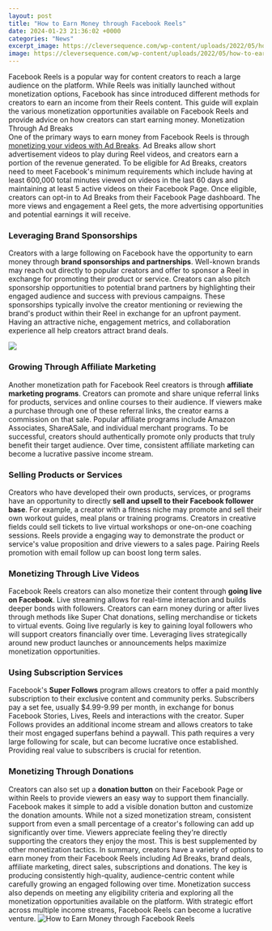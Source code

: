 ```yaml
---
layout: post
title: "How to Earn Money through Facebook Reels"
date: 2024-01-23 21:36:02 +0000
categories: "News"
excerpt_image: https://cleversequence.com/wp-content/uploads/2022/05/how-to-earn-money-from-Facebook-reels.png
image: https://cleversequence.com/wp-content/uploads/2022/05/how-to-earn-money-from-Facebook-reels.png
---
```


Facebook Reels is a popular way for content creators to reach a large audience on the platform. While Reels was initially launched without monetization options, Facebook has since introduced different methods for creators to earn an income from their Reels content. This guide will explain the various monetization opportunities available on Facebook Reels and provide advice on how creators can start earning money.
Monetization Through Ad Breaks  
One of the primary ways to earn money from Facebook Reels is through [monetizing your videos with Ad Breaks](https://store.fi.io.vn/mom-of-2-boys-funny3267-t-shirt). Ad Breaks allow short advertisement videos to play during Reel videos, and creators earn a portion of the revenue generated. To be eligible for Ad Breaks, creators need to meet Facebook's minimum requirements which include having at least 600,000 total minutes viewed on videos in the last 60 days and maintaining at least 5 active videos on their Facebook Page. Once eligible, creators can opt-in to Ad Breaks from their Facebook Page dashboard. The more views and engagement a Reel gets, the more advertising opportunities and potential earnings it will receive.
### Leveraging Brand Sponsorships 
Creators with a large following on Facebook have the opportunity to earn money through **brand sponsorships and partnerships**. Well-known brands may reach out directly to popular creators and offer to sponsor a Reel in exchange for promoting their product or service. Creators can also pitch sponsorship opportunities to potential brand partners by highlighting their engaged audience and success with previous campaigns. These sponsorships typically involve the creator mentioning or reviewing the brand's product within their Reel in exchange for an upfront payment. Having an attractive niche, engagement metrics, and collaboration experience all help creators attract brand deals.

![](https://i.ytimg.com/vi/i-ZweBXC_zk/maxresdefault.jpg)
### Growing Through Affiliate Marketing
Another monetization path for Facebook Reel creators is through **affiliate marketing programs**. Creators can promote and share unique referral links for products, services and online courses to their audience. If viewers make a purchase through one of these referral links, the creator earns a commission on that sale. Popular affiliate programs include Amazon Associates, ShareASale, and individual merchant programs. To be successful, creators should authentically promote only products that truly benefit their target audience. Over time, consistent affiliate marketing can become a lucrative passive income stream.
### Selling Products or Services  
Creators who have developed their own products, services, or programs have an opportunity to directly **sell and upsell to their Facebook follower base**. For example, a creator with a fitness niche may promote and sell their own workout guides, meal plans or training programs. Creators in creative fields could sell tickets to live virtual workshops or one-on-one coaching sessions. Reels provide a engaging way to demonstrate the product or service's value proposition and drive viewers to a sales page. Pairing Reels promotion with email follow up can boost long term sales.
### Monetizing Through Live Videos
Facebook Reels creators can also monetize their content through **going live on Facebook**. Live streaming allows for real-time interaction and builds deeper bonds with followers. Creators can earn money during or after lives through methods like Super Chat donations, selling merchandise or tickets to virtual events. Going live regularly is key to gaining loyal followers who will support creators financially over time. Leveraging lives strategically around new product launches or announcements helps maximize monetization opportunities.
### Using Subscription Services
Facebook's **Super Follows** program allows creators to offer a paid monthly subscription to their exclusive content and community perks. Subscribers pay a set fee, usually $4.99-9.99 per month, in exchange for bonus Facebook Stories, Lives, Reels and interactions with the creator. Super Follows provides an additional income stream and allows creators to take their most engaged superfans behind a paywall. This path requires a very large following for scale, but can become lucrative once established. Providing real value to subscribers is crucial for retention.
### Monetizing Through Donations  
Creators can also set up a **donation button** on their Facebook Page or within Reels to provide viewers an easy way to support them financially. Facebook makes it simple to add a visible donation button and customize the donation amounts. While not a sized monetization stream, consistent support from even a small percentage of a creator's following can add up significantly over time. Viewers appreciate feeling they're directly supporting the creators they enjoy the most. This is best supplemented by other monetization tactics.
In summary, creators have a variety of options to earn money from their Facebook Reels including Ad Breaks, brand deals, affiliate marketing, direct sales, subscriptions and donations. The key is producing consistently high-quality, audience-centric content while carefully growing an engaged following over time. Monetization success also depends on meeting any eligibility criteria and exploring all the monetization opportunities available on the platform. With strategic effort across multiple income streams, Facebook Reels can become a lucrative venture.
![How to Earn Money through Facebook Reels](https://cleversequence.com/wp-content/uploads/2022/05/how-to-earn-money-from-Facebook-reels.png)